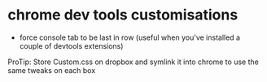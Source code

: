 chrome dev tools customisations
========

 * force console tab to be last in row (useful when you've installed a couple of devtools extensions)


ProTip: Store Custom.css on dropbox and symlink it into chrome to use the same tweaks on each box
